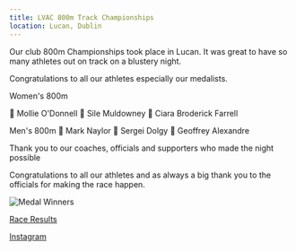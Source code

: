```yaml
---
title: LVAC 800m Track Championships
location: Lucan, Dublin
---
```


Our club 800m Championships took place in Lucan. It was great to have so many athletes out on track on a blustery night.

Congratulations to all our athletes especially our medalists.

Women's 800m

🥇 Mollie O'Donnell
🥈 Sile Muldowney
🥉 Ciara Broderick Farrell

Men's 800m
🥇 Mark Naylor
🥈 Sergei Dolgy
🥉 Geoffrey Alexandre

Thank you to our coaches, officials and supporters who made the night possible

Congratulations to all our athletes and as always a big thank you to the officials for making the race happen.

<img src="/assets/images/races/2022/lvac-800m/medal-winners.jpg" class="img-fluid" alt="Medal Winners">

<a href="/races/2022-06-27-lvac-800m/" target="_blank" rel="noopener noreferrer">Race Results</a>

<a href="https://www.instagram.com/p/CfUtb-rs0nV/?img_index=1" target="_blank" rel="noopener noreferrer">Instagram</a>
